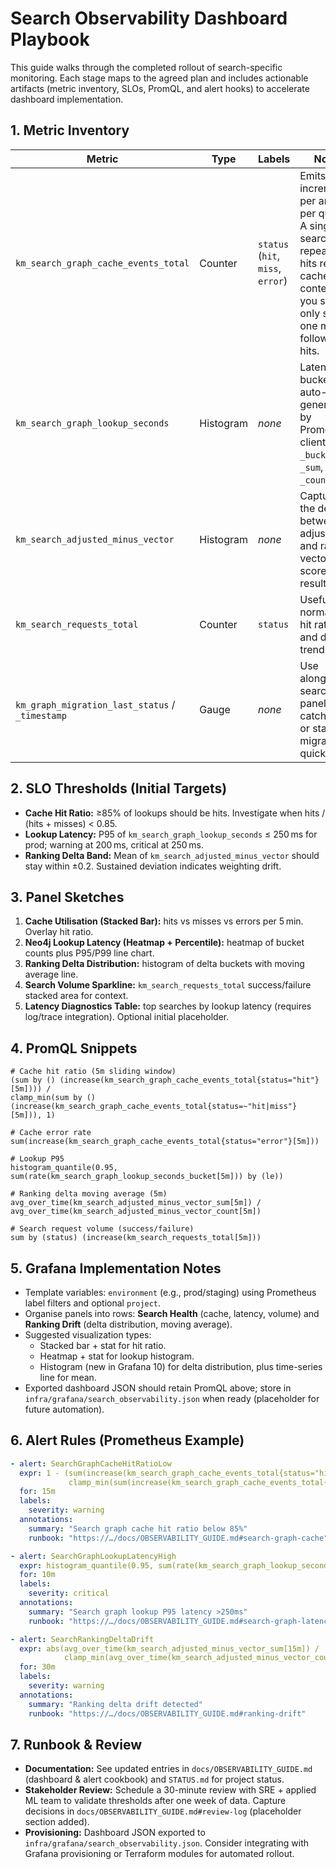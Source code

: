 # Search Observability Dashboard Playbook

This guide walks through the completed rollout of search-specific monitoring. Each stage maps to the agreed plan and includes actionable artifacts (metric inventory, SLOs, PromQL, and alert hooks) to accelerate dashboard implementation.

## 1. Metric Inventory

| Metric | Type | Labels | Notes |
| ------ | ---- | ------ | ----- |
| `km_search_graph_cache_events_total` | Counter | `status` (`hit`, `miss`, `error`) | Emits one increment per artifact per query. A single search with repeated hits reuses cached context so you should only see one miss followed by hits. |
| `km_search_graph_lookup_seconds` | Histogram | _none_ | Latency buckets auto-generated by Prometheus client; use `_bucket`, `_sum`, `_count`. |
| `km_search_adjusted_minus_vector` | Histogram | _none_ | Captures the delta between adjusted and raw vector scores per result. |
| `km_search_requests_total` | Counter | `status` | Useful for normalising hit ratios and delta trends. |
| `km_graph_migration_last_status` / `_timestamp` | Gauge | _none_ | Use alongside search panels to catch failed or stale migrations quickly. |

## 2. SLO Thresholds (Initial Targets)

- **Cache Hit Ratio:** ≥85% of lookups should be hits. Investigate when hits / (hits + misses) < 0.85.
- **Lookup Latency:** P95 of `km_search_graph_lookup_seconds` ≤ 250 ms for prod; warning at 200 ms, critical at 250 ms.
- **Ranking Delta Band:** Mean of `km_search_adjusted_minus_vector` should stay within ±0.2. Sustained deviation indicates weighting drift.

## 3. Panel Sketches

1. **Cache Utilisation (Stacked Bar):** hits vs misses vs errors per 5 min. Overlay hit ratio.
2. **Neo4j Lookup Latency (Heatmap + Percentile):** heatmap of bucket counts plus P95/P99 line chart.
3. **Ranking Delta Distribution:** histogram of delta buckets with moving average line.
4. **Search Volume Sparkline:** `km_search_requests_total` success/failure stacked area for context.
5. **Latency Diagnostics Table:** top searches by lookup latency (requires log/trace integration). Optional initial placeholder.

## 4. PromQL Snippets

```promql
# Cache hit ratio (5m sliding window)
(sum by () (increase(km_search_graph_cache_events_total{status="hit"}[5m]))) /
clamp_min(sum by () (increase(km_search_graph_cache_events_total{status=~"hit|miss"}[5m])), 1)

# Cache error rate
sum(increase(km_search_graph_cache_events_total{status="error"}[5m]))

# Lookup P95
histogram_quantile(0.95, sum(rate(km_search_graph_lookup_seconds_bucket[5m])) by (le))

# Ranking delta moving average (5m)
avg_over_time(km_search_adjusted_minus_vector_sum[5m]) / avg_over_time(km_search_adjusted_minus_vector_count[5m])

# Search request volume (success/failure)
sum by (status) (increase(km_search_requests_total[5m]))
```

## 5. Grafana Implementation Notes

- Template variables: `environment` (e.g., prod/staging) using Prometheus label filters and optional `project`.
- Organise panels into rows: **Search Health** (cache, latency, volume) and **Ranking Drift** (delta distribution, moving average).
- Suggested visualization types:
  - Stacked bar + stat for hit ratio.
  - Heatmap + stat for lookup histogram.
  - Histogram (new in Grafana 10) for delta distribution, plus time-series line for mean.
- Exported dashboard JSON should retain PromQL above; store in `infra/grafana/search_observability.json` when ready (placeholder for future automation).

## 6. Alert Rules (Prometheus Example)

```yaml
- alert: SearchGraphCacheHitRatioLow
  expr: 1 - (sum(increase(km_search_graph_cache_events_total{status="hit"}[10m])) /
             clamp_min(sum(increase(km_search_graph_cache_events_total{status=~"hit|miss"}[10m])), 1)) > 0.15
  for: 15m
  labels:
    severity: warning
  annotations:
    summary: "Search graph cache hit ratio below 85%"
    runbook: "https://…/docs/OBSERVABILITY_GUIDE.md#search-graph-cache"

- alert: SearchGraphLookupLatencyHigh
  expr: histogram_quantile(0.95, sum(rate(km_search_graph_lookup_seconds_bucket[5m])) by (le)) > 0.25
  for: 10m
  labels:
    severity: critical
  annotations:
    summary: "Search graph lookup P95 latency >250ms"
    runbook: "https://…/docs/OBSERVABILITY_GUIDE.md#search-graph-latency"

- alert: SearchRankingDeltaDrift
  expr: abs(avg_over_time(km_search_adjusted_minus_vector_sum[15m]) /
            clamp_min(avg_over_time(km_search_adjusted_minus_vector_count[15m]), 1)) > 0.2
  for: 30m
  labels:
    severity: warning
  annotations:
    summary: "Ranking delta drift detected"
    runbook: "https://…/docs/OBSERVABILITY_GUIDE.md#ranking-drift"
```

## 7. Runbook & Review

- **Documentation:** See updated entries in `docs/OBSERVABILITY_GUIDE.md` (dashboard & alert cookbook) and `STATUS.md` for project status.
- **Stakeholder Review:** Schedule a 30-minute review with SRE + applied ML team to validate thresholds after one week of data. Capture decisions in `docs/OBSERVABILITY_GUIDE.md#review-log` (placeholder section added).
- **Provisioning:** Dashboard JSON exported to `infra/grafana/search_observability.json`. Consider integrating with Grafana provisioning or Terraform modules for automated rollout.
